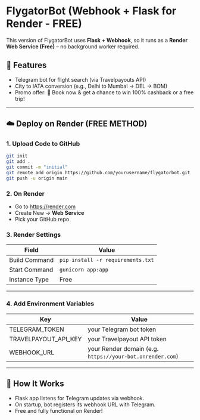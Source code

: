 # FlygatorBot (Webhook + Flask for Render - FREE)

This version of FlygatorBot uses **Flask + Webhook**, so it runs as a **Render Web Service (Free)** – no background worker required.

## 🚀 Features
- Telegram bot for flight search (via Travelpayouts API)
- City to IATA conversion (e.g., Delhi to Mumbai → DEL → BOM)
- Promo offer: 🎁 Book now & get a chance to win 100% cashback or a free trip!

---

## ☁️ Deploy on Render (FREE METHOD)

### 1. Upload Code to GitHub

```bash
git init
git add .
git commit -m "initial"
git remote add origin https://github.com/yourusername/flygatorbot.git
git push -u origin main
```

### 2. On Render

- Go to https://render.com
- Create New → **Web Service**
- Pick your GitHub repo

### 3. Render Settings

| Field              | Value                                  |
|-------------------|------------------------------------------|
| Build Command     | `pip install -r requirements.txt`        |
| Start Command     | `gunicorn app:app`                       |
| Instance Type     | Free                                     |

---

### 4. Add Environment Variables

| Key                    | Value                                                  |
|------------------------|--------------------------------------------------------|
| TELEGRAM_TOKEN         | your Telegram bot token                                |
| TRAVELPAYOUT_API_KEY   | your Travelpayout API token                            |
| WEBHOOK_URL            | your Render domain (e.g. `https://your-bot.onrender.com`) |

---

## 🔧 How It Works

- Flask app listens for Telegram updates via webhook.
- On startup, bot registers its webhook URL with Telegram.
- Free and fully functional on Render!